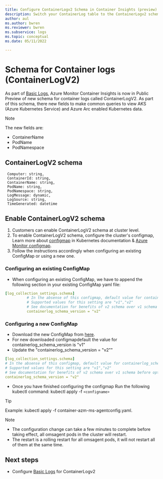 ```yaml
---
title: Configure ContainerLogv2 Schema in Container Insights (preview)
description: Switch your ContainerLog table to the ContainerLogv2 schema
author: aul
ms.author: bwren
ms.reviewer: bwren
ms.subservice: logs
ms.topic: conceptual
ms.date: 05/11/2022

---
```


# Schema for Container logs (ContainerLogV2)
As part of [Basic Logs](../logs/basic-logs-configure.md), Azure Monitor Container Insights is now in Public Preview of new schema for container logs called ContainerLogV2. As part of this schema, there new fields to make common queries to view AKS (Azure Kubernetes Service) and Azure Arc enabled Kubernetes data.

>[!NOTE]
>The new fields are:
>* ContainerName
>* PodName
>* PodNamespace

## ContainerLogV2 schema
```kusto
 Computer: string,
 ContainerId: string,
 ContainerName: string,
 PodName: string,
 PodNamespace: string,
 LogMessage: dynamic,
 LogSource: string,
 TimeGenerated: datetime
```
## Enable ContainerLogV2 schema
1. Customers can enable ContainerLogV2 schema at cluster level. 
2. To enable ContainerLogV2 schema, configure the cluster's configmap, Learn more about [configmap](https://kubernetes.io/docs/tasks/configure-pod-container/configure-pod-configmap/) in Kubernetes documentation & [Azure Monitor configmap](./container-insights-agent-config#configmap-file-settings-overview.md).
3. Follow the instructions accordingly when configuring an existing ConfigMap or using a new one.

### Configuring an existing ConfigMap
* When configuring an existing ConfigMap, we have to append the following section in your existing ConfigMap yaml file:
```yml
[log_collection_settings.schema]
          # In the absense of this configmap, default value for containerlog_schema_version is "v1"
          # Supported values for this setting are "v1","v2"
          # See documentation for benefits of v2 schema over v1 schema before opting for "v2" schema
          containerlog_schema_version = "v2"
```
### Configuring a new ConfigMap
* Download the new ConfigMap from [here](https://github.com/microsoft/Docker-Provider/blob/ci_prod/kubernetes/container-azm-ms-agentconfig.yaml).
* For new downloaded configmapdefault the value for containerlog_schema_version is "v1"
* Update the "containerlog_schema_version = "v2""

```yml
[log_collection_settings.schema]
# In the absense of this configmap, default value for containerlog_schema_version is "v1"
# Supported values for this setting are "v1","v2"
# See documentation for benefits of v2 schema over v1 schema before opting for "v2" schema
containerlog_schema_version = "v2"
```
* Once you have finished configuring the configmap Run the following kubectl command: kubectl apply -f `<configname>`
>[!TIP]
>Example: kubectl apply -f container-azm-ms-agentconfig.yaml.

>[!NOTE]
>* The configuration change can take a few minutes to complete before taking effect, all omsagent pods in the cluster will restart. 
>* The restart is a rolling restart for all omsagent pods, it will not restart all of them at the same time.
## Next steps
* Configure [Basic Logs](../logs/basic-logs-configure.md) for ContainerLogv2
